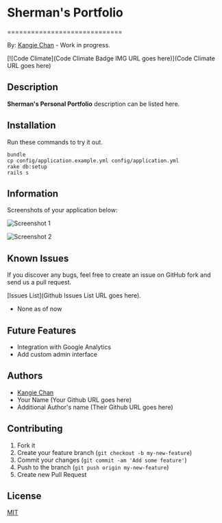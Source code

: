# Sherman's Portfolio
=============================
<!-- If you'd like to use a logo instead uncomment this code and remove the text above this line

  ![Logo](URL to logo img file goes here)

-->

By: [Kangie Chan](http://github.com/ikangiec) - Work in progress.

[![Code Climate](Code Climate Badge IMG URL goes here)](Code Climate URL goes here)

## Description

**Sherman's Personal Portfolio** description can be listed here.

## Installation

Run these commands to try it out.

 ```
bundle
cp config/application.example.yml config/application.yml
rake db:setup
rails s
 ```

## Information

Screenshots of your application below:

![Screenshot 1](http://placekitten.com/400/300)

![Screenshot 2](app/assets/images/)

## Known Issues

If you discover any bugs, feel free to create an issue on GitHub fork and
send us a pull request.

[Issues List](Github Issues List URL goes here).

* None as of now

## Future Features

* Integration with Google Analytics
* Add custom admin interface

## Authors

* [Kangie Chan](https://github.com/ikangiec)
* Your Name (Your Github URL goes here)
* Additional Author's name (Their Github URL goes here)

## Contributing

1. Fork it
2. Create your feature branch (`git checkout -b my-new-feature`)
3. Commit your changes (`git commit -am 'Add some feature'`)
4. Push to the branch (`git push origin my-new-feature`)
5. Create new Pull Request

## License

[MIT][2]

[2]: http://opensource.org/licenses/MIT
